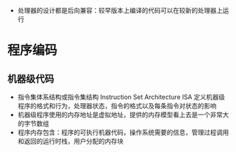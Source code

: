 * 处理器的设计都是后向兼容：较早版本上编译的代码可以在较新的处理器上运行

# 程序编码

## 机器级代码

* 指令集体系结构或指令集结构 Instruction Set Architecture ISA 定义机器级程序的格式和行为，处理器状态，指令的格式以及每条指令对状态的影响
* 机器级程序使用的内存地址是虚拟地址，提供的内存模型看上去是一个非常大的字节数组
* 程序内存包含：程序的可执行机器代码，操作系统需要的信息，管理过程调用和返回的运行时栈，用户分配的内存块